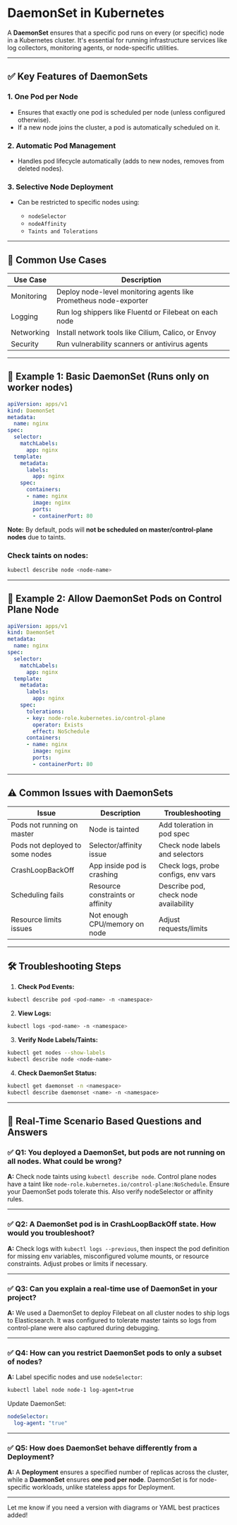 
# DaemonSet in Kubernetes

A **DaemonSet** ensures that a specific pod runs on every (or specific) node in a Kubernetes cluster. It's essential for running infrastructure services like log collectors, monitoring agents, or node-specific utilities.

---

## ✅ Key Features of DaemonSets

### 1. One Pod per Node

* Ensures that exactly one pod is scheduled per node (unless configured otherwise).
* If a new node joins the cluster, a pod is automatically scheduled on it.

### 2. Automatic Pod Management

* Handles pod lifecycle automatically (adds to new nodes, removes from deleted nodes).

### 3. Selective Node Deployment

* Can be restricted to specific nodes using:

  * `nodeSelector`
  * `nodeAffinity`
  * `Taints and Tolerations`

---

## 📌 Common Use Cases

| Use Case   | Description                                                       |
| ---------- | ----------------------------------------------------------------- |
| Monitoring | Deploy node-level monitoring agents like Prometheus node-exporter |
| Logging    | Run log shippers like Fluentd or Filebeat on each node            |
| Networking | Install network tools like Cilium, Calico, or Envoy               |
| Security   | Run vulnerability scanners or antivirus agents                    |

---

## 📘 Example 1: Basic DaemonSet (Runs only on worker nodes)

```yaml
apiVersion: apps/v1
kind: DaemonSet
metadata:
  name: nginx
spec:
  selector:
    matchLabels:
      app: nginx
  template:
    metadata:
      labels:
        app: nginx
    spec:
      containers:
      - name: nginx
        image: nginx
        ports:
        - containerPort: 80
```

**Note:**
By default, pods will **not be scheduled on master/control-plane nodes** due to taints.

### Check taints on nodes:

```bash
kubectl describe node <node-name>
```

---

## 📘 Example 2: Allow DaemonSet Pods on Control Plane Node

```yaml
apiVersion: apps/v1
kind: DaemonSet
metadata:
  name: nginx
spec:
  selector:
    matchLabels:
      app: nginx
  template:
    metadata:
      labels:
        app: nginx
    spec:
      tolerations:
      - key: node-role.kubernetes.io/control-plane
        operator: Exists
        effect: NoSchedule
      containers:
      - name: nginx
        image: nginx
        ports:
        - containerPort: 80
```

---

## ⚠️ Common Issues with DaemonSets

| Issue                           | Description                      | Troubleshooting                       |
| ------------------------------- | -------------------------------- | ------------------------------------- |
| Pods not running on master      | Node is tainted                  | Add toleration in pod spec            |
| Pods not deployed to some nodes | Selector/affinity issue          | Check node labels and selectors       |
| CrashLoopBackOff                | App inside pod is crashing       | Check logs, probe configs, env vars   |
| Scheduling fails                | Resource constraints or affinity | Describe pod, check node availability |
| Resource limits issues          | Not enough CPU/memory on node    | Adjust requests/limits                |

---

## 🛠️ Troubleshooting Steps

1. **Check Pod Events:**

```bash
kubectl describe pod <pod-name> -n <namespace>
```

2. **View Logs:**

```bash
kubectl logs <pod-name> -n <namespace>
```

3. **Verify Node Labels/Taints:**

```bash
kubectl get nodes --show-labels
kubectl describe node <node-name>
```

4. **Check DaemonSet Status:**

```bash
kubectl get daemonset -n <namespace>
kubectl describe daemonset <name> -n <namespace>
```

---

## 🎯 Real-Time Scenario Based Questions and Answers

### ✅ Q1: You deployed a DaemonSet, but pods are not running on all nodes. What could be wrong?

**A:**
Check node taints using `kubectl describe node`. Control plane nodes have a taint like `node-role.kubernetes.io/control-plane:NoSchedule`. Ensure your DaemonSet pods tolerate this. Also verify nodeSelector or affinity rules.

---

### ✅ Q2: A DaemonSet pod is in CrashLoopBackOff state. How would you troubleshoot?

**A:**
Check logs with `kubectl logs --previous`, then inspect the pod definition for missing env variables, misconfigured volume mounts, or resource constraints. Adjust probes or limits if necessary.

---

### ✅ Q3: Can you explain a real-time use of DaemonSet in your project?

**A:**
We used a DaemonSet to deploy Filebeat on all cluster nodes to ship logs to Elasticsearch. It was configured to tolerate master taints so logs from control-plane were also captured during debugging.

---

### ✅ Q4: How can you restrict DaemonSet pods to only a subset of nodes?

**A:**
Label specific nodes and use `nodeSelector`:

```bash
kubectl label node node-1 log-agent=true
```

Update DaemonSet:

```yaml
nodeSelector:
  log-agent: "true"
```

---

### ✅ Q5: How does DaemonSet behave differently from a Deployment?

**A:**
A **Deployment** ensures a specified number of replicas across the cluster, while a **DaemonSet** ensures **one pod per node**. DaemonSet is for node-specific workloads, unlike stateless apps for Deployment.

---

Let me know if you need a version with diagrams or YAML best practices added!

